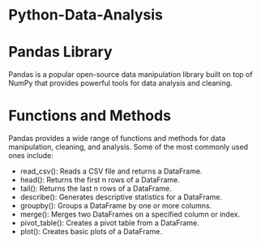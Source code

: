 # Python-Data-Analysis

# Pandas Library

Pandas is a popular open-source data manipulation library built on top of NumPy that provides powerful tools for data analysis and cleaning.

# Functions and Methods

Pandas provides a wide range of functions and methods for data manipulation, cleaning, and analysis. Some of the most commonly used ones include:

- read_csv(): Reads a CSV file and returns a DataFrame.
- head(): Returns the first n rows of a DataFrame.
- tail(): Returns the last n rows of a DataFrame.
- describe(): Generates descriptive statistics for a DataFrame.
- groupby(): Groups a DataFrame by one or more columns.
- merge(): Merges two DataFrames on a specified column or index.
- pivot_table(): Creates a pivot table from a DataFrame.
- plot(): Creates basic plots of a DataFrame.
